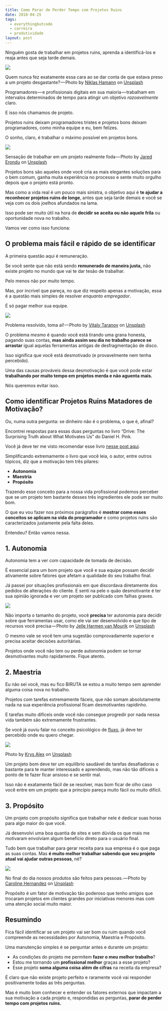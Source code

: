 ```yaml
---
title: Como Parar de Perder Tempo com Projetos Ruins
date: 2018-04-25
tags:
  - everythingbutcode
  - carreira
  - produtividade
layout: post
---
```


Ninguém gosta de trabalhar em projetos ruins, aprenda a identificá-los e reaja antes que seja tarde demais.

![](https://cdn-images-1.medium.com/max/800/1*VQ2OytER0rpzAKfdjYaH_g.jpeg)

Quem nunca fez exatamente essa cara ao se dar conta de que estava preso a um projeto desgastante? — Photo by [Niklas Hamann](https://unsplash.com/photos/Pe4gh8a8mBY?utm_source=unsplash&utm_medium=referral&utm_content=creditCopyText) on [Unsplash](https://unsplash.com/search/photos/computer-face?utm_source=unsplash&utm_medium=referral&utm_content=creditCopyText)

Programadores — e profissionais digitais em sua maioria — trabalham em intervalos determinados de tempo para atingir um objetivo _razoavelmente_ claro.

E isso nós chamamos de projeto.

Projetos ruins deixam programadores tristes e projetos bons deixam programadores, como minha equipe e eu, bem felizes.

O sonho, claro, é trabalhar o máximo possível em projetos bons.

![](https://cdn-images-1.medium.com/max/1200/1*8dPEee1E883XmH8S01ZKzg.jpeg)

Sensação de trabalhar em um projeto realmente foda — Photo by [Jared Erondu](https://unsplash.com/photos/j4PaE7E2_Ws?utm_source=unsplash&utm_medium=referral&utm_content=creditCopyText) on [Unsplash](https://unsplash.com/search/photos/rainbow?utm_source=unsplash&utm_medium=referral&utm_content=creditCopyText)

Projetos bons são aqueles onde você cria as mais elegantes soluções para o bem comum, ganha muita experiência no processo e sente muito orgulho depois que o projeto está pronto.

Mas como a vida real é um pouco mais sinistra, o objetivo aqui é **te ajudar a reconhecer projetos ruins de longe**, antes que seja tarde demais e você se veja com os dois joelhos afundados na lama.

Isso pode ser muito útil na hora de **decidir se aceita ou não aquele frila** ou oportunidade nova no trabalho.

Vamos ver como isso funciona:

## O problema mais fácil e rápido de se identificar

A primeira questão aqui é remuneração.

Se você sente que não está sendo **remunerado de maneira justa,** não existe projeto no mundo que vai te dar tesão de trabalhar.

Pelo menos não por muito tempo.

Mas, por incrível que pareça, no que diz respeito apenas a motivação, essa é a questão mais simples de resolver _enquanto empregador_.

É só pagar melhor sua equipe.

![](https://cdn-images-1.medium.com/max/800/1*k_05nH5BXEfuaZwvEWbDgw.jpeg)

Problema resolvido, toma aí! — Photo by [Vitaly Taranov](https://unsplash.com/photos/OCrPJce6GPk?utm_source=unsplash&utm_medium=referral&utm_content=creditCopyText) on [Unsplash](https://unsplash.com/search/photos/cash?utm_source=unsplash&utm_medium=referral&utm_content=creditCopyText)

O problema _mesmo_ é quando você está tirando uma grana honesta, pagando suas contas, **mas ainda assim seu dia no trabalho parece se arrastar** igual aquelas ferramentas antigas de desfragmentação de disco.

Isso significa que você está desmotivado (e provavelmente nem tenha percebido).

Uma das causas prováveis dessa desmotivação é que você pode estar **trabalhando por muito tempo em projetos merda e não aguenta mais.**

Nós queremos evitar isso.

## Como identificar Projetos Ruins Matadores de Motivação?

Ou, numa outra pergunta: se dinheiro não é o problema, o que é, afinal?

Encontrei respostas para essas duas perguntas no livro “Drive: The Surprising Truth about What Motivates Us” do Daniel H. Pink.

Você já deve ter me visto recomendar esse livro [nesse post aqui](https://medium.com/everythingbutcode/livros-que-me-fizeram-um-programador-melhor-e-que-vao-te-fazer-tambem-e00b9b2fc1b7).

Simplificando extremamente o livro que você leia, o autor, entre outros tópicos, diz que a motivação tem três pilares:

- **Autonomia**
- **Maestria**
- **Propósito**

Trazendo esse conceito para a nossa vida profissional podemos perceber que se um projeto tem bastante desses três ingredientes ele pode ser muito bom.

O que eu vou fazer nos próximos parágrafos é **mostrar como esses conceitos se aplicam na vida do programador** e como projetos ruins são caracterizados justamente pela falta deles.

Entendeu? Então vamos nessa.

## 1\. Autonomia

Autonomia tem a ver com capacidade de tomada de decisão.

É essencial para um bom projeto que você e sua equipe possam decidir ativamente sobre fatores que afetam a qualidade do seu trabalho final.

Já passei por situações profissionais em que discordava diretamente dos pedidos de alterações do cliente. E senti na pele o quão desmotivante é ter sua opinião ignorada e ver um projeto ser publicado com falhas graves.

![](https://cdn-images-1.medium.com/max/800/1*LGIvJtwuccyLY2aYMMrLUA.jpeg)

Não importa o tamanho do projeto, você **precisa** ter autonomia para decidir sobre que ferramentas usar, como ele vai ser desenvolvido e que tipo de recursos você precisa — Photo by [Jelle Harmen van Mourik](https://unsplash.com/photos/0yfWDwHOB0g?utm_source=unsplash&utm_medium=referral&utm_content=creditCopyText) on [Unsplash](https://unsplash.com/search/photos/house?utm_source=unsplash&utm_medium=referral&utm_content=creditCopyText)

O mesmo vale se você tem uma sugestão comprovadamente superior e precisa aceitar decisões autoritárias.

Projetos onde você não tem ou perde autonomia podem se tornar desmotivantes muito rapidamente. Fique atento.

## 2\. Maestria

Eu não sei você, mas eu fico BIRUTA se estou a muito tempo sem aprender alguma coisa nova no trabalho.

Projetos com tarefas extremamente fáceis, que não somam absolutamente nada na sua experiência profissional ficam desmotivantes rapidinho.

E tarefas muito difíceis onde você não consegue progredir por nada nessa vida também são extremamente frustrantes.

Se você já ouviu falar no conceito psicológico de [fluxo](https://pt.wikipedia.org/wiki/Fluxo_%28psicologia%29), já deve ter percebido onde eu quero chegar.

![](https://cdn-images-1.medium.com/max/800/1*DC5irB0nnPRiHOstGrgUrw.jpeg)

Photo by [Krys Alex](https://unsplash.com/photos/-LHvba-FgAo?utm_source=unsplash&utm_medium=referral&utm_content=creditCopyText) on [Unsplash](https://unsplash.com/search/photos/craft?utm_source=unsplash&utm_medium=referral&utm_content=creditCopyText)

Um projeto bom deve ter um equilíbrio saudável de tarefas desafiadoras o bastante para te manter interessado e aprendendo, mas não tão difíceis a ponto de te fazer ficar ansioso e se sentir mal.

Isso não é exatamente fácil de se resolver, mas bom ficar de olho caso você entre em um projeto que a princípio pareça muito fácil ou muito difícil.

## 3\. Propósito

Um projeto com propósito significa que trabalhar nele é dedicar suas horas para algo maior do que você.

Já desenvolvi uma boa quantia de sites e sem dúvida os que mais me motivaram envolviam algum benefício direto para o usuário final.

Tudo bem que trabalhar para gerar receita para sua empresa é o que paga as suas contas. Mas **é muito melhor trabalhar sabendo que seu projeto atual vai ajudar outras pessoas**, né?

![](https://cdn-images-1.medium.com/max/800/1*cVOp5Bqg0QBOIZUe1ULRpA.jpeg)

No final do dia nossos produtos são feitos para pessoas. — Photo by [Caroline Hernandez](https://unsplash.com/photos/TMpQ5R9mbOc?utm_source=unsplash&utm_medium=referral&utm_content=creditCopyText) on [Unsplash](https://unsplash.com/search/photos/smile?utm_source=unsplash&utm_medium=referral&utm_content=creditCopyText)

Propósito é um fator de motivação tão poderoso que tenho amigos que trocaram projetos em clientes grandes por iniciativas menores mas com uma atenção social muito maior.

## Resumindo

Fica fácil identificar se um projeto vai ser bom ou ruim quando você compreende as necessidades por Autonomia, Maestria e Propósito.

Uma manutenção simples é se perguntar antes e durante um projeto:

- As condições do projeto me permitem **fazer o meu melhor trabalho**?
- Estou me tornando um **profissional melhor** graças a esse projeto?
- Esse projeto **soma alguma coisa além de cifras** na receita da empresa?

É claro que não existe projeto perfeito e raramente você vai responder positivamente todas as três perguntas.

Mas é muito bom conhecer e entender os fatores externos que impactam a sua motivação a cada projeto e, respondidas as perguntas, **parar de perder tempo com projetos ruins.**
